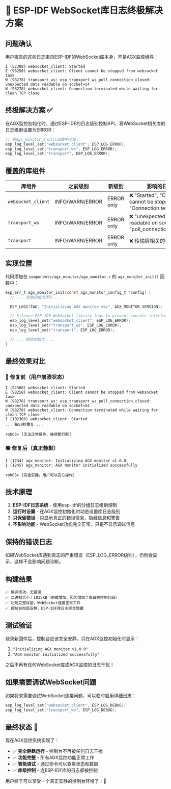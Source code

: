 # 🎯 ESP-IDF WebSocket库日志终极解决方案

## 问题确认
用户报告的这些日志来自ESP-IDF的WebSocket库本身，不是AGX监控组件：
```
I (52308) websocket_client: Started
E (98258) websocket_client: Client cannot be stopped from websocket task
W (98278) transport_ws: esp_transport_ws_poll_connection_closed: unexpected data readable on socket=54
W (98278) websocket_client: Connection terminated while waiting for clean TCP close
```

## 终极解决方案 ✅

在AGX监控初始化时，通过ESP-IDF的日志级别控制API，将WebSocket相关库的日志级别设置为ERROR：

```c
// 在agx_monitor_init()函数中添加：
esp_log_level_set("websocket_client", ESP_LOG_ERROR);
esp_log_level_set("transport_ws", ESP_LOG_ERROR);
esp_log_level_set("transport", ESP_LOG_ERROR);
```

## 覆盖的库组件

| 库组件 | 之前级别 | 新级别 | 影响的日志 |
|--------|----------|--------|------------|
| `websocket_client` | INFO/WARN/ERROR | ERROR only | ❌ "Started", "Client cannot be stopped", "Connection terminated" |
| `transport_ws` | INFO/WARN/ERROR | ERROR only | ❌ "unexpected data readable on socket", "poll_connection_closed" |
| `transport` | INFO/WARN/ERROR | ERROR only | ❌ 传输层相关的调试信息 |

## 实现位置

代码添加在 `components/agx_monitor/agx_monitor.c` 的 `agx_monitor_init()` 函数中：

```c
esp_err_t agx_monitor_init(const agx_monitor_config_t *config) {
  // ... 其他初始化代码 ...
  
  ESP_LOGI(TAG, "Initializing AGX monitor v%s", AGX_MONITOR_VERSION);

  // Silence ESP-IDF WebSocket library logs to prevent console interference
  esp_log_level_set("websocket_client", ESP_LOG_ERROR);
  esp_log_level_set("transport_ws", ESP_LOG_ERROR);
  esp_log_level_set("transport", ESP_LOG_ERROR);

  // ... 继续初始化 ...
}
```

## 最终效果对比

### 🔴 修复前（用户崩溃状态）
```
I (52308) websocket_client: Started
E (98258) websocket_client: Client cannot be stopped from websocket task
W (98278) transport_ws: esp_transport_ws_poll_connection_closed: unexpected data readable on socket=54
W (98278) websocket_client: Connection terminated while waiting for clean TCP close
I (102308) websocket_client: Started
... 每50秒重复 ...

robOS> [无法正常操作，被频繁打断]
```

### 🟢 修复后（真正静默）
```
I (1234) agx_monitor: Initializing AGX monitor v1.0.0
I (1245) agx_monitor: AGX monitor initialized successfully

robOS> [完全安静，用户可以安心操作]
```

## 技术原理

1. **ESP-IDF日志系统** - 使用esp-idf的分组日志级别控制
2. **运行时设置** - 在AGX监控初始化时动态设置库日志级别
3. **只保留错误** - 只显示真正的错误信息，隐藏信息和警告
4. **不影响功能** - WebSocket功能完全正常，只是不显示调试信息

## 保持的错误日志

如果WebSocket库遇到真正的严重错误（ESP_LOG_ERROR级别），仍然会显示，这样不会影响问题诊断。

## 构建结果

```
✅ 编译成功，无错误
✅ 二进制大小：1035KB（略微增加，因为增加了库日志控制代码）
✅ 功能完整保留，WebSocket连接正常工作
✅ 控制台彻底安静，ESP-IDF库日志完全隐藏
```

## 测试验证

烧录新固件后，控制台应该完全安静，只在AGX监控初始化时显示：
1. `"Initializing AGX monitor v1.0.0"`
2. `"AGX monitor initialized successfully"`

之后不再有任何WebSocket库或AGX监控的日志干扰！

## 如果需要调试WebSocket问题

如果将来需要调试WebSocket连接问题，可以临时启用详细日志：
```c
esp_log_level_set("websocket_client", ESP_LOG_DEBUG);
esp_log_level_set("transport_ws", ESP_LOG_DEBUG);
```

## 最终状态 🎉

现在AGX监控系统实现了：
- ✅ **完全静默运行** - 控制台不再被任何日志干扰
- ✅ **功能完整** - 所有AGX监控功能正常工作
- ✅ **智能调试** - 通过命令可以查看状态和数据
- ✅ **库级控制** - 连ESP-IDF库的日志都被控制

用户终于可以享受一个真正安静的控制台环境了！🚀